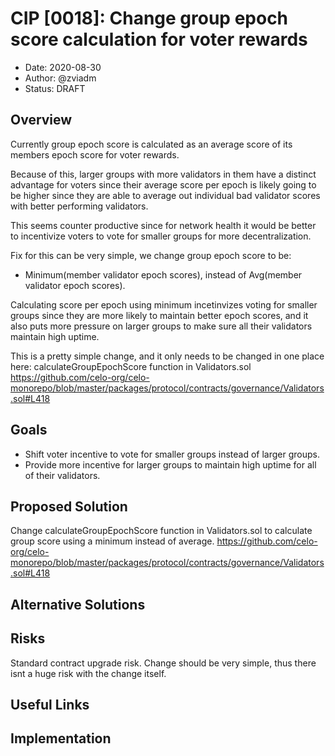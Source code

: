 # CIP [0018]: Change group epoch score calculation for voter rewards

- Date: 2020-08-30
- Author: @zviadm
- Status: DRAFT

## Overview

Currently group epoch score is calculated as an average score of its members epoch score
for voter rewards. 

Because of this, larger groups with more validators in them have a distinct advantage for 
voters since their average score per epoch is likely going to be higher since they are able to 
average out individual bad validator scores with better performing validators.

This seems counter productive since for network health it would be better to incentivize voters
to vote for smaller groups for more decentralization.

Fix for this can be very simple, we change group epoch score to be:
* Minimum(member validator epoch scores), instead of Avg(member validator epoch scores).

Calculating score per epoch using minimum incetinvizes voting for smaller groups since they
are more likely to maintain better epoch scores, and it also puts more pressure on larger groups
to make sure all their validators maintain high uptime.

This is a pretty simple change, and it only needs to be changed in one place here:
calculateGroupEpochScore function in Validators.sol
https://github.com/celo-org/celo-monorepo/blob/master/packages/protocol/contracts/governance/Validators.sol#L418

## Goals

- Shift voter incentive to vote for smaller groups instead of larger groups.
- Provide more incentive for larger groups to maintain high uptime for all of their validators.

## Proposed Solution


Change calculateGroupEpochScore function in Validators.sol to calculate group score using 
a minimum instead of average.
https://github.com/celo-org/celo-monorepo/blob/master/packages/protocol/contracts/governance/Validators.sol#L418

## Alternative Solutions

## Risks

Standard contract upgrade risk. Change should be very simple, thus there isnt a huge risk with
the change itself.

## Useful Links

## Implementation



